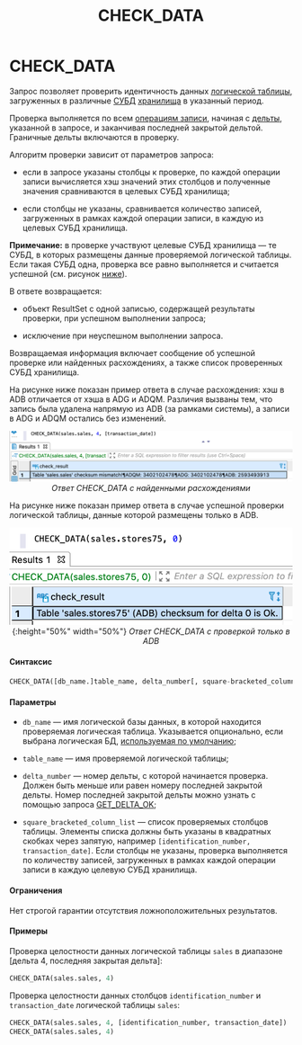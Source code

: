 ﻿---
layout: default
title: CHECK_DATA
nav_order: 3
parent: Запросы SQL+
grand_parent: Справочная информация
has_children: false
has_toc: false
---

CHECK_DATA
==========

Запрос позволяет проверить идентичность данных [логической таблицы](../../../Обзор_понятий_компонентов_и_связей/Основные_понятия/Логическая_таблица/Логическая_таблица.md), 
загруженных в различные [СУБД](../../../Введение/Поддерживаемые_СУБД_хранилища/Поддерживаемые_СУБД_хранилища.md) 
[хранилища](../../../Обзор_понятий_компонентов_и_связей/Основные_понятия/Хранилище_данных/Хранилище_данных.md) 
в указанный период.

Проверка выполняется по всем [операциям записи](../../../Обзор_понятий_компонентов_и_связей/Основные_понятия/Операция_записи/Операция_записи.md), 
начиная с [дельты](../../../Обзор_понятий_компонентов_и_связей/Основные_понятия/Дельта/Дельта.md), 
указанной в запросе, и заканчивая последней закрытой дельтой. Граничные дельты включаются в проверку.

Алгоритм проверки зависит от параметров запроса:

*   если в запросе указаны столбцы к проверке, по каждой операции записи вычисляется хэш значений этих 
    столбцов и полученные значения сравниваются в целевых СУБД хранилища;

*   если столбцы не указаны, сравнивается количество записей, загруженных в рамках каждой операции записи, 
    в каждую из целевых СУБД хранилища.


**Примечание:** в проверке участвуют целевые СУБД хранилища — те СУБД, в которых размещены данные 
проверяемой логической таблицы. Если такая СУБД одна, проверка все равно выполняется и считается успешной 
(см. рисунок [ниже](<LINK>)).

В ответе возвращается:

*   объект ResultSet с одной записью, содержащей результаты проверки, при успешном выполнении запроса;

*   исключение при неуспешном выполнении запроса.


Возвращаемая информация включает сообщение об успешной проверке или найденных расхождениях, а также список 
проверенных СУБД хранилища.

На рисунке ниже показан пример ответа в случае расхождения: хэш в ADB отличается от хэша в ADG и ADQM. 
Различия вызваны тем, что запись была удалена напрямую из ADB (за рамками системы), а записи в ADG и ADQM 
остались без изменений.

<center>

![](check_data_с_расхождениями.png)
*Ответ CHECK_DATA с найденными расхождениями*

</center>

На рисунке ниже показан пример ответа в случае успешной проверки логической таблицы, данные которой 
размещены только в ADB.

<center>

![](check_data_без_расхождений.png){:height="50%" width="50%"}
*Ответ CHECK_DATA с проверкой только в ADB*

</center>

#### Синтаксис
```sql
CHECK_DATA([db_name.]table_name, delta_number[, square-bracketed_column_list])
```
#### Параметры

*   `db_name` — имя логической базы данных, в которой находится проверяемая логическая таблица. Указывается 
    опционально, если выбрана логическая БД, [используемая по умолчанию](../../../Работа_с_системой/Другие_функции/Определение_логической_БД_по_умолчанию/Определение_логической_БД_по_умолчанию.md);

*   `table_name` — имя проверяемой логической таблицы;

*   `delta_number` — номер дельты, с которой начинается проверка. Должен быть меньше или равен номеру 
    последней закрытой дельты. Номер последней закрытой дельты можно узнать с помощью запроса 
    [GET_DELTA_OK](../../../Справочная_информация/Запросы_SQLplus/GET_DELTA_OK/GET_DELTA_OK.md);

*   `square_bracketed_column_list` — список проверяемых столбцов таблицы. Элементы списка должны быть 
    указаны в квадратных скобках через запятую, например `[identification_number, transaction_date]`. 
    Если столбцы не указаны, проверка выполняется по количеству записей, загруженных в рамках каждой 
    операции записи в каждую целевую СУБД хранилища.
    
#### Ограничения

Нет строгой гарантии отсутствия ложноположительных результатов.

#### Примеры

Проверка целостности данных логической таблицы `sales` в диапазоне \[дельта 4, последняя закрытая дельта\]:
```sql
CHECK_DATA(sales.sales, 4)
```
Проверка целостности данных столбцов `identification_number` и `transaction_date` логической таблицы 
`sales`:
```sql
CHECK_DATA(sales.sales, 4, [identification_number, transaction_date])
CHECK_DATA(sales.sales, 4)
```